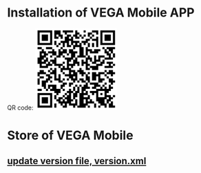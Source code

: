 # Installation of VEGA Mobile APP 
  QR code:  [![apk series][apk-qrcode]][apk-url]

# Store of VEGA Mobile

## [update version file, version.xml][version-xml]

[apk-qrcode]: ./vegamobi_install_qrcode.png
[apk-url]: https://raw.githubusercontent.com/vsd-advantech/VEGA-Mobile-Store/master/vegamobi_release.apk
[version-xml]: ./version.xml
